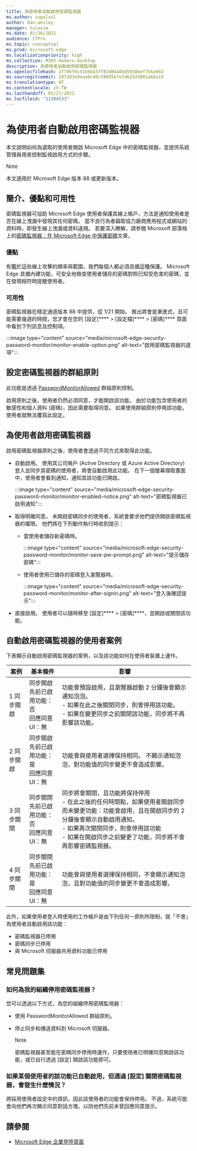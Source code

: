 ```yaml
---
title: 為使用者自動啟用密碼監視器
ms.author: supalsul
author: dan-wesley
manager: tulasim
ms.date: 01/26/2021
audience: ITPro
ms.topic: conceptual
ms.prod: microsoft-edge
ms.localizationpriority: high
ms.collection: M365-modern-desktop
description: 為使用者自動啟用密碼監視器
ms.openlocfilehash: 2f796f0cd1bbb437f83d04a8bd59586ef7b6a982
ms.sourcegitcommit: 187203e9eaa9c48c59095b7e7d625d3081a6ba19
ms.translationtype: HT
ms.contentlocale: zh-TW
ms.lasthandoff: 01/27/2021
ms.locfileid: "11304533"
---
```

# 為使用者自動啟用密碼監視器

本文說明如何為選取的使用者開啟 Microsoft Edge 中的密碼監視器，並提供系統管理員用來控制監視啟用方式的步驟。

> [!NOTE]
> 本文適用於 Microsoft Edge 版本 88 或更新版本。

## 簡介、優點和可用性

密碼監視器可協助 Microsoft Edge 使用者保護其線上帳戶，方法是通知使用者是否在線上洩漏中發現其任何密碼。 當不良行為者竊取協力廠商應用程式或網站的資料時，即發生線上洩漏或資料違規。 若要深入瞭解，請參閱 Microsoft 部落格上的[密碼監視器：在 Microsoft Edge 中保護密碼](https://www.microsoft.com/research/blog/password-monitor-safeguarding-passwords-in-microsoft-edge/)文章。

### 優點

有鑑於這些線上攻擊的頻率與範圍，我們每個人都必須具備這種保護。 Microsoft Edge 具備內建功能，可安全地檢查使用者儲存的密碼對照已知受危害的密碼，並在發現相符時提醒使用者。  

### 可用性

密碼監視器在穩定通道版本 88 中提供，從 1/21 開始。 推出將會是漸進式，且可能需要幾週的時間，您才會在您的 [設定]****  >  [設定檔]****  >  [密碼]**** 頁面中看到下列訊息及控制項。

:::image type="content" source="media/microsoft-edge-security-password-monitor/monitor-enable-option.png" alt-text="啟用密碼監視器的選項":::

## 設定密碼監視器的群組原則

此功能是透過 [PasswordMonitorAllowed](https://docs.microsoft.com/deployedge/microsoft-edge-policies#passwordmonitorallowed) 群組原則控制。

啟用原則之後，使用者仍然必須同意，才能開啟該功能。 由於功能包含使用者的敏感性和個人資料 (密碼)，因此需要取得同意。 如果使用群組原則停用該功能，使用者就無法覆寫此設定。  

## 為使用者啟用密碼監視器

啟用密碼監視器原則之後，使用者會透過不同方式來取得此功能。

- 自動啟用。 使用其公司帳戶 (Active Directory 或 Azure Active Directory) 登入並同步其密碼的使用者，將會自動啟用此功能。 在下一個螢幕擷取畫面中，使用者會看到通知，通知其該功能已開啟。

  :::image type="content" source="media/microsoft-edge-security-password-monitor/monitor-enabled-notice.png" alt-text="密碼監視器已啟用通知":::

-  取得明確同意。 未開啟密碼同步的使用者，系統會要求他們提供開啟密碼監視器的權限。 他們將在下列動作執行時收到提示：
   - 當使用者儲存新密碼時。
 
     :::image type="content" source="media/microsoft-edge-security-password-monitor/monitor-save-pw-prompt.png" alt-text="提示儲存密碼":::

   - 使用者使用已儲存的密碼登入瀏覽器時。
  
     :::image type="content" source="media/microsoft-edge-security-password-monitor/monitor-after-signin.png" alt-text="登入後確認提示":::
   
- 直接啟用。 使用者可以隨時移至 [設定]****  >  [密碼]****，並開啟或關閉該功能。

## 自動啟用密碼監視器的使用者案例

下表顯示自動啟用密碼監視器的案例，以及該功能如何在使用者裝置上運作。

| 案例 | 基本條件 | 影響 |
|--|--|--|
| 1 同步開啟 | 同步開啟<br>先前已啟用功能：否<br>回應同意 UI：無 | 功能會預設啟用，且瀏覽器啟動 2 分鐘後會顯示通知泡泡。<br>- 如果在此之後關閉同步，則會停用該功能。<br>- 如果在變更同步之前關閉該功能，同步將不再影響該功能。   |
| 2 同步開啟 | 同步開啟<br>先前已啟用功能：是<br>回應同意 UI：無 | 功能會與使用者選擇保持相同。  不顯示通知泡泡，對功能值的同步變更不會造成影響。|
| 3 同步關閉 | 同步關閉<br>先前已啟用功能：否<br>回應同意 UI：無 | 同步將會關閉，且功能將保持停用<br>- 在此之後的任何時間點，如果使用者開啟同步而未變更功能：功能會啟用，且在開啟同步的 2 分鐘後會顯示自動啟用通知。 <br> - 如果再次關閉同步，則會停用該功能 <br>- 如果在開啟同步之前變更了功能，同步將不會再影響密碼監視器。  |  
| 4 同步關閉 | 同步關閉<br>先前已啟用功能：是<br>回應同意 UI：無 | 功能會與使用者選擇保持相同，不會顯示通知泡泡，且對功能值的同步變更不會造成影響。  |

此外，如果使用者登入時使用的工作帳戶是由下列任何一原則所限制，就「不會」為使用者自動啟用該功能：

- 密碼監視器已停用  
- 密碼同步已停用
- 與 Microsoft 伺服器共用資料功能已停用

## 常見問題集

### 如何為我的組織停用密碼監視器？

您可以透過以下方式，為您的組織停用密碼監視器：
- 使用 PasswordMonitorAllowed 群組原則。
- 停止同步和傳送資料到 Microsoft 伺服器。

  > [!NOTE]
  > 密碼監視器甚至能在密碼同步停用時運作，只要使用者已明確同意開啟該功能，或已自行透過 [設定] 開啟該功能即可。

### 如果某個使用者的該功能已自動啟用，但透過 [設定] 關閉密碼監視器，會發生什麼情況？

將採用使用者設定中的資訊，因此該使用者的功能會保持停用。 不過，系統可能會向他們再次顯示同意對話方塊，以防他們先前未曾回應同意提示。

## 請參閱

- [Microsoft Edge 企業登陸頁面](https://aka.ms/EdgeEnterprise)